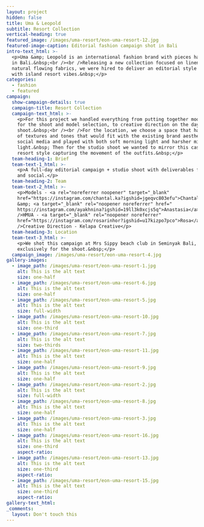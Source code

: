 ```yaml
---
layout: project
hidden: false
title: Uma & Leopold
subtitle: Resort Collection
vertical-heading: true
featured_image: /images/uma-resort/eon-uma-resort-12.jpg
featured-image-caption: Editorial fashion campaign shot in Bali
intro-text_html: >-
  <p>Uma &amp; Leopold is an international fashion brand with pieces handcrafted
  in Bali.&nbsp;<br /><br />Releasing a new collection focused on linens and
  natural flowing fabrics, we were hired to deliver an editorial style campaign
  with island resort vibes.&nbsp;</p>
categories:
  - fashion
  - featured
campaign:
  show-campaign-details: true
  campaign-title: Resort Collection
  campaign-text_html: >-
    <p>For this project we handled everything from putting together moodboards
    for the shoot and model selection, to creative direction on the day of the
    shoot.&nbsp;<br /><br />For the location, we choose a space that has a mix
    of textures and tones that would fit with the existing brand aesthetic on
    social media and played with both soft morning light and harsher midday
    light.&nbsp; Then for the studio shoot we wanted to mirror this casual
    resort style capturing the movement of the outfits.&nbsp;</p>
  team-heading-1: Brief
  team-text-1_html: >-
    <p>A full-day editorial campaign + studio shoot with deliverables for web
    and social.</p>
  team-heading-2: Team
  team-text-2_html: >-
    <p>Models - <a rel="noreferrer noopener" target="_blank"
    href="https://instagram.com/chantal.ka?igshid=jgeqvc803efu">Chantal</a>
    &amp; <a target="_blank" rel="noopener noreferrer" href="
    https://instagram.com/ayakhnina?igshid=19ll3k0xcjs5q">Anastasia</a><br
    />HMUA - <a target="_blank" rel="noopener noreferrer"
    href="https://instagram.com/rosarinhor?igshid=u17kizpo7pco">Rosa</a><br
    />Creative Direction - Kelapa Creative</p>
  team-heading-3: Location
  team-text-3_html: >-
    <p>We shot this campaign at Mrs Sippy beach club in Seminyak Bali, rented
    exclusively for the shoot.&nbsp;</p>
  campaign_image: /images/uma-resort/eon-uma-resort-4.jpg
gallery-images:
  - image_path: /images/uma-resort/eon-uma-resort-1.jpg
    alt: This is the alt text
    size: one-half
  - image_path: /images/uma-resort/eon-uma-resort-6.jpg
    alt: This is the alt text
    size: one-half
  - image_path: /images/uma-resort/eon-uma-resort-5.jpg
    alt: This is the alt text
    size: full-width
  - image_path: /images/uma-resort/eon-uma-resort-10.jpg
    alt: This is the alt text
    size: one-third
  - image_path: /images/uma-resort/eon-uma-resort-7.jpg
    alt: This is the alt text
    size: two-thirds
  - image_path: /images/uma-resort/eon-uma-resort-11.jpg
    alt: This is the alt text
    size: one-half
  - image_path: /images/uma-resort/eon-uma-resort-9.jpg
    alt: This is the alt text
    size: one-half
  - image_path: /images/uma-resort/eon-uma-resort-2.jpg
    alt: This is the alt text
    size: full-width
  - image_path: /images/uma-resort/eon-uma-resort-8.jpg
    alt: This is the alt text
    size: one-half
  - image_path: /images/uma-resort/eon-uma-resort-3.jpg
    alt: This is the alt text
    size: one-half
  - image_path: /images/uma-resort/eon-uma-resort-16.jpg
    alt: This is the alt text
    size: one-third
    aspect-ratio:
  - image_path: /images/uma-resort/eon-uma-resort-13.jpg
    alt: This is the alt text
    size: one-third
    aspect-ratio:
  - image_path: /images/uma-resort/eon-uma-resort-15.jpg
    alt: This is the alt text
    size: one-third
    aspect-ratio:
gallery-text_html:
_comments:
  layout: Don't touch this
---
```


